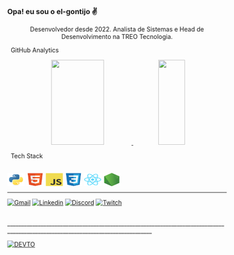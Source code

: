  
 ### Opa! eu sou o el-gontijo ✌️

<p align="center">
 Desenvolvedor desde 2022. Analista de Sistemas e Head de Desenvolvimento na TREO Tecnologia. 
 </p>
 <p>
 </p>


&nbsp; GitHub Analytics

<p align="center">
 <a href="https://github.com/el-gontijo/github-readme-stats">
    <img src="https://github-readme-stats.vercel.app/api?username=el-gontijo&show_icons=true&theme=merko" width="49%" height="195">
  <a href="https://github.com/anuraghazra/github-readme-stats">
    <img src="https://github-readme-stats.vercel.app/api/top-langs/?username=anuraghazra&layout=donut&theme=dark" width="35%" height="195">
  </a>
</p>

&nbsp; Tech Stack

<div style="display: inline_block"><br/>
<img align="center" alt="Python" height="30" width="40" src="https://raw.githubusercontent.com/devicons/devicon/6910f0503efdd315c8f9b858234310c06e04d9c0/icons/python/python-original.svg" />
<img align="center" alt="HTML" height="30" width="40" src="https://raw.githubusercontent.com/devicons/devicon/6910f0503efdd315c8f9b858234310c06e04d9c0/icons/html5/html5-original.svg" />
<img align="center" alt="Java" height="30" width="40" src="https://raw.githubusercontent.com/devicons/devicon/6910f0503efdd315c8f9b858234310c06e04d9c0/icons/javascript/javascript-original.svg" />
<img align="center" alt="Css" height="30" width="40" src="https://raw.githubusercontent.com/devicons/devicon/6910f0503efdd315c8f9b858234310c06e04d9c0/icons/css3/css3-original.svg" />
<img align="center" alt="React" height="30" width="40" src="https://raw.githubusercontent.com/devicons/devicon/6910f0503efdd315c8f9b858234310c06e04d9c0/icons/react/react-original.svg" />
 <img align="center" alt="NodeJS" height="30" width="40" src="https://raw.githubusercontent.com/devicons/devicon/6910f0503efdd315c8f9b858234310c06e04d9c0/icons/nodejs/nodejs-original.svg" />
</div>

__________________________________________________________________________________________________________________________________

[![Gmail](https://img.shields.io/badge/Gmail-D14836?style=for-the-badge&logo=gmail&logoColor=white)](fellipe.gontijo@hotmasil.com)
[![Linkedin](https://img.shields.io/badge/LinkedIn-0077B5?style=for-the-badge&logo=linkedin&logoColor=white)](https://www.twitch.tv/elgontijo)
[![Discord](https://img.shields.io/badge/Discord-7289DA?style=for-the-badge&logo=discord&logoColor=white)](https://www.twitch.tv/elgontijo)
[![Twitch](https://img.shields.io/badge/Twitch-9146FF?style=for-the-badge&logo=twitch&logo=twitch&logoColor=white)](https://www.twitch.tv/elgontijo)
</div><br/>
__________________________________________________________________________________________________________________________________

[![DEVTO](https://img.shields.io/badge/dev.to-0A0A0A?style=for-the-badge&logo=devdotto&logoColor=white)]([https://www.twitch.tv/elgontijo](https://dev.to/))



